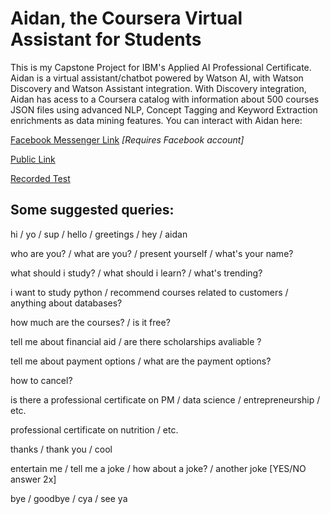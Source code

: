 # Aidan, the Coursera Virtual Assistant for Students
This is my Capstone Project for IBM's Applied AI Professional Certificate. Aidan is a virtual assistant/chatbot powered by Watson AI,
with Watson Discovery and Watson Assistant integration. With Discovery integration, Aidan has acess to a Coursera catalog with information 
about 500 courses JSON files using advanced NLP, Concept Tagging and Keyword Extraction enrichments as data mining features. You can interact
with Aidan here:

[Facebook Messenger Link](https://m.me/studentadvisorchatbot) *[Requires Facebook account]*

[Public Link](https://web-chat.global.assistant.watson.cloud.ibm.com/preview.html?region=us-south&integrationID=8650a6ac-3e6e-4527-91a6-60c986dd1d28&serviceInstanceID=77c27d91-0c1c-4009-9e8d-071e32681d25)

[Recorded Test](link-do-gif-aqui)

## Some suggested queries:

hi / yo / sup / hello / greetings / hey / aidan 

who are you? / what are you? / present yourself / what's your name?

what should i study? / what should i learn? / what's trending?

i want to study python / recommend courses related to customers / anything about databases?

how much are the courses? / is it free? 

tell me about financial aid / are there scholarships avaliable ?

tell me about payment options / what are the payment options?

how to cancel?

is there a professional certificate on PM / data science / entrepreneurship / etc.

professional certificate on nutrition / etc.

thanks / thank you / cool

 entertain me / tell me a joke / how about a joke? / another joke [YES/NO answer 2x]

bye / goodbye / cya / see ya
